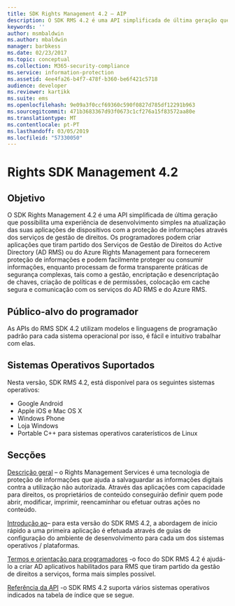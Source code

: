 ```yaml
---
title: SDK Rights Management 4.2 – AIP
description: O SDK RMS 4.2 é uma API simplificada de última geração que possibilita uma experiência de desenvolvimento simples na atualização das suas aplicações de dispositivos com tecnologia de gestão de direitos.
keywords: ''
author: msmbaldwin
ms.author: mbaldwin
manager: barbkess
ms.date: 02/23/2017
ms.topic: conceptual
ms.collection: M365-security-compliance
ms.service: information-protection
ms.assetid: 4ee4fa26-b4f7-478f-b360-be6f421c5718
audience: developer
ms.reviewer: kartikk
ms.suite: ems
ms.openlocfilehash: 9e09a3f0ccf69360c590f0827d785df12291b963
ms.sourcegitcommit: 471b3683367d93f0673c1cf276a15f83572aa80e
ms.translationtype: MT
ms.contentlocale: pt-PT
ms.lasthandoff: 03/05/2019
ms.locfileid: "57330050"
---
```

# <a name="rights-management-sdk42"></a>Rights SDK Management 4.2

## <a name="purpose"></a>Objetivo

O SDK Rights Management 4.2 é uma API simplificada de última geração que possibilita uma experiência de desenvolvimento simples na atualização das suas aplicações de dispositivos com a proteção de informações através dos serviços de gestão de direitos. Os programadores podem criar aplicações que tiram partido dos Serviços de Gestão de Direitos do Active Directory (AD RMS) ou do Azure Rights Management para fornecerem proteção de informações e podem facilmente proteger ou consumir informações, enquanto processam de forma transparente práticas de segurança complexas, tais como a gestão, encriptação e desencriptação de chaves, criação de políticas e de permissões, colocação em cache segura e comunicação com os serviços do AD RMS e do Azure RMS.

## <a name="developer-audience"></a>Público-alvo do programador

As APIs do RMS SDK 4.2 utilizam modelos e linguagens de programação padrão para cada sistema operacional por isso, é fácil e intuitivo trabalhar com elas.

## <a name="supported-operating-systems"></a>Sistemas Operativos Suportados

Nesta versão, SDK RMS 4.2, está disponível para os seguintes sistemas operativos:

- Google Android
- Apple iOS e Mac OS X
- Windows Phone
- Loja Windows
- Portable C++ para sistemas operativos caraterísticos de Linux

## <a name="sections"></a>Secções

[Descrição geral](overview.md) – o Rights Management Services é uma tecnologia de proteção de informações que ajuda a salvaguardar as informações digitais contra a utilização não autorizada. Através das aplicações com capacidade para direitos, os proprietários de conteúdo conseguirão definir quem pode abrir, modificar, imprimir, reencaminhar ou efetuar outras ações no conteúdo.

[Introdução ao](get-started.md)– para esta versão do SDK RMS 4.2, a abordagem de início rápido a uma primeira aplicação é efetuada através de guias de configuração do ambiente de desenvolvimento para cada um dos sistemas operativos / plataformas.

[Termos e orientação para programadores](core-concepts.md) -o foco do SDK RMS 4.2 é ajudá-lo a criar AD aplicativos habilitados para RMS que tiram partido da gestão de direitos a serviços, forma mais simples possível.

[Referência da API](api-reference-4-2.md) -o SDK RMS 4.2 suporta vários sistemas operativos indicados na tabela de índice que se segue.
